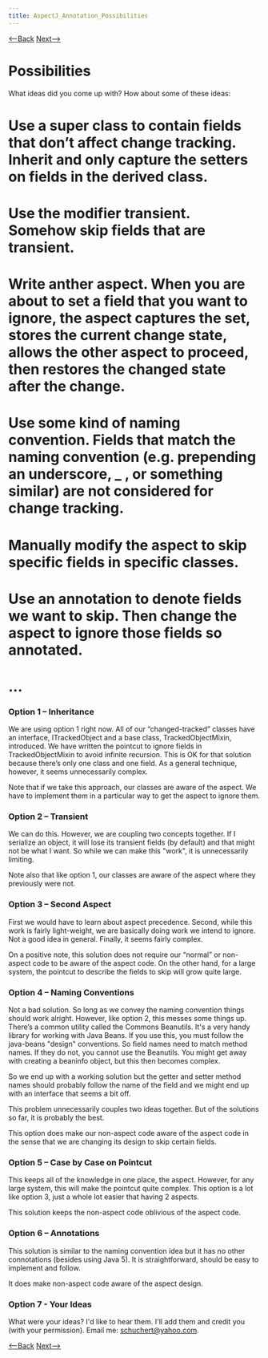 ```yaml
---
title: AspectJ_Annotation_Possibilities
---
```

[<--Back](AspectJ_Annotation_Problem) [Next-->](AspectJ_Annotation_One_Solution)

# Possibilities
What ideas did you come up with? How about some of these ideas:
# Use a super class to contain fields that don’t affect change tracking. Inherit and only capture the setters on fields in the derived class.
# Use the modifier transient. Somehow skip fields that are transient.
# Write anther aspect. When you are about to set a field that you want to ignore, the aspect captures the set, stores the current change state, allows the other aspect to proceed, then restores the changed state after the change.
# Use some kind of naming convention. Fields that match the naming convention (e.g. prepending an underscore, _ , or something similar) are not considered for change tracking.
# Manually modify the aspect to skip specific fields in specific classes.
# Use an annotation to denote fields we want to skip. Then change the aspect to ignore those fields so annotated.
# ...

### Option 1 – Inheritance
We are using option 1 right now. All of our “changed-tracked” classes have an interface, ITrackedObject and a base class, TrackedObjectMixin, introduced. We have written the pointcut to ignore fields in TrackedObjectMixin to avoid infinite recursion. This is OK for that solution because there’s only one class and one field. As a general technique, however, it seems unnecessarily complex.

Note that if we take this approach, our classes are aware of the aspect. We have to implement them in a particular way to get the aspect to ignore them.

### Option 2 – Transient
We can do this. However, we are coupling two concepts together. If I serialize an object, it will lose its transient fields (by default) and that might not be what I want. So while we can make this "work", it is unnecessarily limiting.

Note also that like option 1, our classes are aware of the aspect where they previously were not.

### Option 3 – Second Aspect
First we would have to learn about aspect precedence. Second, while this work is fairly light-weight, we are basically doing work we intend to ignore. Not a good idea in general. Finally, it seems fairly complex.

On a positive note, this solution does not require our “normal” or non-aspect code to be aware of the aspect code. On the other hand, for a large system, the pointcut to describe the fields to skip will grow quite large.

### Option 4 – Naming Conventions
Not a bad solution. So long as we convey the naming convention things should work alright. However, like option 2, this messes some things up. There’s a common utility called the Commons Beanutils. It's a very handy library for working with Java Beans. If you use this, you must follow the java-beans "design" conventions. So field names need to match method names. If they do not, you cannot use the Beanutils. You might get away with creating a beaninfo object, but this then becomes complex. 

So we end up with a working solution but the getter and setter method names should probably follow the name of the field and we might end up with an interface that seems a bit off. 

This problem unnecessarily couples two ideas together. But of the solutions so far, it is probably the best.

This option does make our non-aspect code aware of the aspect code in the sense that we are changing its design to skip certain fields.

### Option 5 – Case by Case on Pointcut
This keeps all of the knowledge in one place, the aspect. However, for any large system, this will make the pointcut quite complex. This option is a lot like option 3, just a whole lot easier that having 2 aspects.

This solution keeps the non-aspect code oblivious of the aspect code.

### Option 6 – Annotations
This solution is similar to the naming convention idea but it has no other connotations (besides using Java 5). It is straightforward, should be easy to implement and follow.

It does make non-aspect code aware of the aspect design.

### Option 7 - Your Ideas
What were your ideas? I'd like to hear them. I'll add them and credit you (with your permission). Email me: schuchert@yahoo.com.

[<--Back](AspectJ_Annotation_Problem) [Next-->](AspectJ_Annotation_One_Solution)
